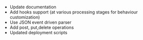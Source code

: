 

- Update documentation
- Add hooks support (at various processing stages for behaviour customization)
- Use JSON event driven parser
- Add post, put,delete operations 
- Updated deployment scripts